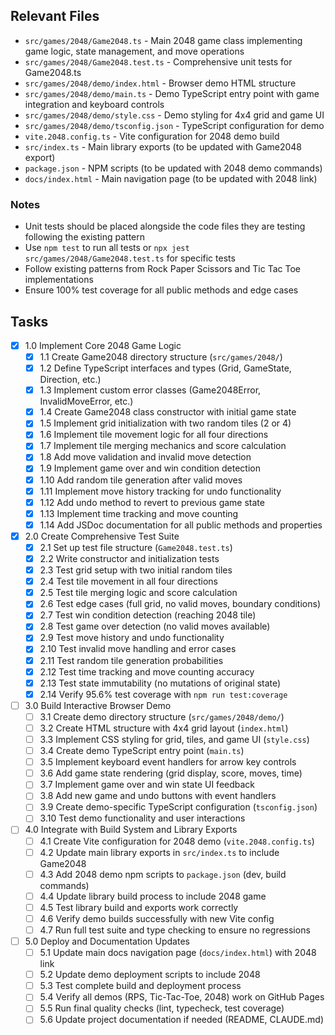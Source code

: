 ## Relevant Files

- `src/games/2048/Game2048.ts` - Main 2048 game class implementing game logic, state management, and move operations
- `src/games/2048/Game2048.test.ts` - Comprehensive unit tests for Game2048.ts
- `src/games/2048/demo/index.html` - Browser demo HTML structure
- `src/games/2048/demo/main.ts` - Demo TypeScript entry point with game integration and keyboard controls
- `src/games/2048/demo/style.css` - Demo styling for 4x4 grid and game UI
- `src/games/2048/demo/tsconfig.json` - TypeScript configuration for demo
- `vite.2048.config.ts` - Vite configuration for 2048 demo build
- `src/index.ts` - Main library exports (to be updated with Game2048 export)
- `package.json` - NPM scripts (to be updated with 2048 demo commands)
- `docs/index.html` - Main navigation page (to be updated with 2048 link)

### Notes

- Unit tests should be placed alongside the code files they are testing following the existing pattern
- Use `npm test` to run all tests or `npx jest src/games/2048/Game2048.test.ts` for specific tests
- Follow existing patterns from Rock Paper Scissors and Tic Tac Toe implementations
- Ensure 100% test coverage for all public methods and edge cases

## Tasks

- [x] 1.0 Implement Core 2048 Game Logic
  - [x] 1.1 Create Game2048 directory structure (`src/games/2048/`)
  - [x] 1.2 Define TypeScript interfaces and types (Grid, GameState, Direction, etc.)
  - [x] 1.3 Implement custom error classes (Game2048Error, InvalidMoveError, etc.)
  - [x] 1.4 Create Game2048 class constructor with initial game state
  - [x] 1.5 Implement grid initialization with two random tiles (2 or 4)
  - [x] 1.6 Implement tile movement logic for all four directions
  - [x] 1.7 Implement tile merging mechanics and score calculation
  - [x] 1.8 Add move validation and invalid move detection
  - [x] 1.9 Implement game over and win condition detection
  - [x] 1.10 Add random tile generation after valid moves
  - [x] 1.11 Implement move history tracking for undo functionality
  - [x] 1.12 Add undo method to revert to previous game state
  - [x] 1.13 Implement time tracking and move counting
  - [x] 1.14 Add JSDoc documentation for all public methods and properties

- [x] 2.0 Create Comprehensive Test Suite
  - [x] 2.1 Set up test file structure (`Game2048.test.ts`)
  - [x] 2.2 Write constructor and initialization tests
  - [x] 2.3 Test grid setup with two initial random tiles
  - [x] 2.4 Test tile movement in all four directions
  - [x] 2.5 Test tile merging logic and score calculation
  - [x] 2.6 Test edge cases (full grid, no valid moves, boundary conditions)
  - [x] 2.7 Test win condition detection (reaching 2048 tile)
  - [x] 2.8 Test game over detection (no valid moves available)
  - [x] 2.9 Test move history and undo functionality
  - [x] 2.10 Test invalid move handling and error cases
  - [x] 2.11 Test random tile generation probabilities
  - [x] 2.12 Test time tracking and move counting accuracy
  - [x] 2.13 Test state immutability (no mutations of original state)
  - [x] 2.14 Verify 95.6% test coverage with `npm run test:coverage`

- [ ] 3.0 Build Interactive Browser Demo
  - [ ] 3.1 Create demo directory structure (`src/games/2048/demo/`)
  - [ ] 3.2 Create HTML structure with 4x4 grid layout (`index.html`)
  - [ ] 3.3 Implement CSS styling for grid, tiles, and game UI (`style.css`)
  - [ ] 3.4 Create demo TypeScript entry point (`main.ts`)
  - [ ] 3.5 Implement keyboard event handlers for arrow key controls
  - [ ] 3.6 Add game state rendering (grid display, score, moves, time)
  - [ ] 3.7 Implement game over and win state UI feedback
  - [ ] 3.8 Add new game and undo buttons with event handlers
  - [ ] 3.9 Create demo-specific TypeScript configuration (`tsconfig.json`)
  - [ ] 3.10 Test demo functionality and user interactions

- [ ] 4.0 Integrate with Build System and Library Exports
  - [ ] 4.1 Create Vite configuration for 2048 demo (`vite.2048.config.ts`)
  - [ ] 4.2 Update main library exports in `src/index.ts` to include Game2048
  - [ ] 4.3 Add 2048 demo npm scripts to `package.json` (dev, build commands)
  - [ ] 4.4 Update library build process to include 2048 game
  - [ ] 4.5 Test library build and exports work correctly
  - [ ] 4.6 Verify demo builds successfully with new Vite config
  - [ ] 4.7 Run full test suite and type checking to ensure no regressions

- [ ] 5.0 Deploy and Documentation Updates
  - [ ] 5.1 Update main docs navigation page (`docs/index.html`) with 2048 link
  - [ ] 5.2 Update demo deployment scripts to include 2048
  - [ ] 5.3 Test complete build and deployment process
  - [ ] 5.4 Verify all demos (RPS, Tic-Tac-Toe, 2048) work on GitHub Pages
  - [ ] 5.5 Run final quality checks (lint, typecheck, test coverage)
  - [ ] 5.6 Update project documentation if needed (README, CLAUDE.md)